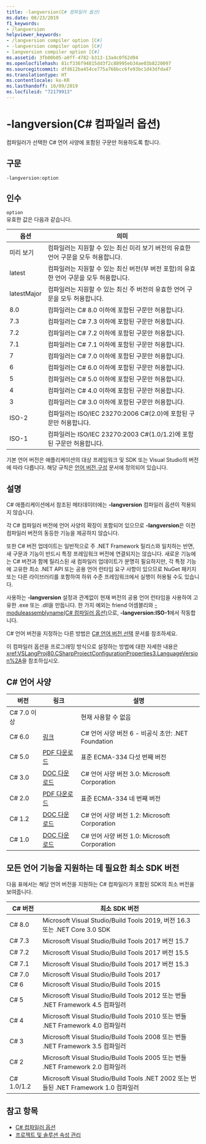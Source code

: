 ```yaml
---
title: -langversion(C# 컴파일러 옵션)
ms.date: 08/23/2019
f1_keywords:
- /langversion
helpviewer_keywords:
- /langversion compiler option [C#]
- -langversion compiler option [C#]
- langversion compiler option [C#]
ms.assetid: 3fb00b05-a0ff-4782-b313-13a4c0f62d94
ms.openlocfilehash: 81cf336f94815dd3f2c88995eb34ae03b8220097
ms.sourcegitcommit: dfd612ba454ce775a766bcc6fe93bc1d43dfda47
ms.translationtype: HT
ms.contentlocale: ko-KR
ms.lasthandoff: 10/09/2019
ms.locfileid: "72179913"
---
```

# <a name="-langversion-c-compiler-options"></a>-langversion(C# 컴파일러 옵션)

컴파일러가 선택한 C# 언어 사양에 포함된 구문만 허용하도록 합니다.

## <a name="syntax"></a>구문

```console
-langversion:option
```

## <a name="arguments"></a>인수

 `option`  
 유효한 값은 다음과 같습니다.

|옵션|의미|
|------------|-------------|
|미리 보기|컴파일러는 지원할 수 있는 최신 미리 보기 버전의 유효한 언어 구문을 모두 허용합니다.|
|latest|컴파일러는 지원할 수 있는 최신 버전(부 버전 포함)의 유효한 언어 구문을 모두 허용합니다.|
|latestMajor|컴파일러는 지원할 수 있는 최신 주 버전의 유효한 언어 구문을 모두 허용합니다.|
|8.0|컴파일러는 C# 8.0 이하에 포함된 구문만 허용합니다.|
|7.3|컴파일러는 C# 7.3 이하에 포함된 구문만 허용합니다.|
|7.2|컴파일러는 C# 7.2 이하에 포함된 구문만 허용합니다.|
|7.1|컴파일러는 C# 7.1 이하에 포함된 구문만 허용합니다.|
|7|컴파일러는 C# 7.0 이하에 포함된 구문만 허용합니다.|
|6|컴파일러는 C# 6.0 이하에 포함된 구문만 허용합니다.|
|5|컴파일러는 C# 5.0 이하에 포함된 구문만 허용합니다.|
|4|컴파일러는 C# 4.0 이하에 포함된 구문만 허용합니다.|
|3|컴파일러는 C# 3.0 이하에 포함된 구문만 허용합니다.|
|ISO-2|컴파일러는 ISO/IEC 23270:2006 C#(2.0)에 포함된 구문만 허용합니다.|
|ISO-1|컴파일러는 ISO/IEC 23270:2003 C#(1.0/1.2)에 포함된 구문만 허용합니다.|

기본 언어 버전은 애플리케이션의 대상 프레임워크 및 SDK 또는 Visual Studio의 버전에 따라 다릅니다. 해당 규칙은 [언어 버전 구성](../configure-language-version.md#defaults) 문서에 정의되어 있습니다.

## <a name="remarks"></a>설명

C# 애플리케이션에서 참조된 메타데이터에는 **-langversion** 컴파일러 옵션이 적용되지 않습니다.
  
각 C# 컴파일러 버전에 언어 사양의 확장이 포함되어 있으므로 **-langversion**은 이전 컴파일러 버전의 동등한 기능을 제공하지 않습니다.

또한 C# 버전 업데이트는 일반적으로 주 .NET Framework 릴리스와 일치하는 반면, 새 구문과 기능이 반드시 특정 프레임워크 버전에 연결되지는 않습니다. 새로운 기능에는 C# 버전과 함께 릴리스된 새 컴파일러 업데이트가 분명히 필요하지만, 각 특정 기능에 고유한 최소 .NET API 또는 공용 언어 런타임 요구 사항이 있으므로 NuGet 패키지 또는 다른 라이브러리를 포함하여 하위 수준 프레임워크에서 실행이 허용될 수도 있습니다.

사용하는 **-langversion** 설정과 관계없이 현재 버전의 공용 언어 런타임을 사용하여 고유한 .exe 또는 .dll을 만듭니다. 한 가지 예외는 friend 어셈블리와 [-moduleassemblyname(C# 컴파일러 옵션)](./moduleassemblyname-compiler-option.md)으로, **-langversion:ISO-1**에서 작동합니다.  

C# 언어 버전을 지정하는 다른 방법은 [C# 언어 버전 선택](../configure-language-version.md) 문서를 참조하세요.

이 컴파일러 옵션을 프로그래밍 방식으로 설정하는 방법에 대한 자세한 내용은 <xref:VSLangProj80.CSharpProjectConfigurationProperties3.LanguageVersion%2A>을 참조하십시오.

## <a name="c-language-specification"></a>C# 언어 사양

|버전|링크|설명|
|-------|----|-----------|
|C# 7.0 이상||현재 사용할 수 없음|
|C# 6.0|[링크](../language-specification/index.md)|C# 언어 사양 버전 6 - 비공식 초안: .NET Foundation|
|C# 5.0|[PDF 다운로드](https://www.ecma-international.org/publications/files/ECMA-ST/ECMA-334.pdf)|표준 ECMA-334 다섯 번째 버전|
|C# 3.0|[DOC 다운로드](https://download.microsoft.com/download/3/8/8/388e7205-bc10-4226-b2a8-75351c669b09/CSharp%20Language%20Specification.doc)|C# 언어 사양 버전 3.0: Microsoft Corporation|
|C# 2.0|[PDF 다운로드](https://www.ecma-international.org/publications/files/ECMA-ST-ARCH/ECMA-334%204th%20edition%20June%202006.pdf)|표준 ECMA-334 네 번째 버전|
|C# 1.2|[DOC 다운로드](https://www.ecma-international.org/publications/files/ECMA-ST-ARCH/ECMA-334%202nd%20edition%20December%202002.pdf)|C# 언어 사양 버전 1.2: Microsoft Corporation|
|C# 1.0|[DOC 다운로드](https://www.ecma-international.org/publications/files/ECMA-ST-ARCH/ECMA-334%201st%20edition%20December%202001.pdf)|C# 언어 사양 버전 1.0: Microsoft Corporation|

## <a name="minimum-sdk-version-needed-to-support-all-language-features"></a>모든 언어 기능을 지원하는 데 필요한 최소 SDK 버전

다음 표에서는 해당 언어 버전을 지원하는 C# 컴파일러가 포함된 SDK의 최소 버전을 보여줍니다.

|C# 버전|최소 SDK 버전|
|----------|-------------------|
|C# 8.0| Microsoft Visual Studio/Build Tools 2019, 버전 16.3 또는 .NET Core 3.0 SDK |
|C# 7.3| Microsoft Visual Studio/Build Tools 2017 버전 15.7 |
|C# 7.2| Microsoft Visual Studio/Build Tools 2017 버전 15.5 |
|C# 7.1| Microsoft Visual Studio/Build Tools 2017 버전 15.3 |
|C# 7.0| Microsoft Visual Studio/Build Tools 2017 |
|C# 6| Microsoft Visual Studio/Build Tools 2015 |
|C# 5| Microsoft Visual Studio/Build Tools 2012 또는 번들 .NET Framework 4.5 컴파일러 |
|C# 4| Microsoft Visual Studio/Build Tools 2010 또는 번들 .NET Framework 4.0 컴파일러 |
|C# 3| Microsoft Visual Studio/Build Tools 2008 또는 번들 .NET Framework 3.5 컴파일러 |
|C# 2| Microsoft Visual Studio/Build Tools 2005 또는 번들 .NET Framework 2.0 컴파일러 |
|C# 1.0/1.2 | Microsoft Visual Studio/Build Tools .NET 2002 또는 번들된 .NET Framework 1.0 컴파일러 |

## <a name="see-also"></a>참고 항목

- [C# 컴파일러 옵션](index.md)
- [프로젝트 및 솔루션 속성 관리](/visualstudio/ide/managing-project-and-solution-properties)
